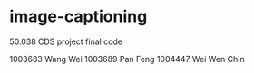 # image-captioning
50.038 CDS project final code

1003683 Wang Wei
1003689 Pan Feng
1004447 Wei Wen Chin
